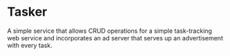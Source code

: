 # Tasker
A simple service that allows CRUD operations for a simple task-tracking web service and incorporates an ad server that serves up an advertisement with every task.
